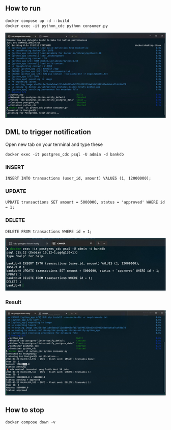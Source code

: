 ## How to run

```
docker compose up -d --build
docker exec -it python_cdc python consumer.py
```

![LISTEN](./img/listen.jpg)

## DML to trigger notification
Open new tab on your terminal and type these

```
docker exec -it postgres_cdc psql -U admin -d bankdb
```

### INSERT

```
INSERT INTO transactions (user_id, amount) VALUES (1, 12000000);
```

### UPDATE

```
UPDATE transactions SET amount = 5000000, status = 'approved' WHERE id = 1;
```

### DELETE
```
DELETE FROM transactions WHERE id = 1;
```

![DML](./img/dml.jpg)

### Result

![OUTPUT](./img/output.jpg)


## How to stop
```
docker compose down -v
```